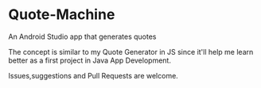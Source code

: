# Quote-Machine
An Android Studio app that generates quotes

The concept is similar to my Quote Generator in JS since it'll help me learn better as a first project in Java App Development.

Issues,suggestions and Pull Requests are welcome.
